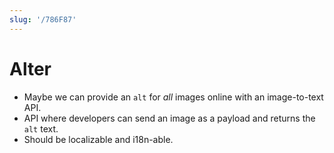 ```yaml
---
slug: '/786F87'
---
```


# Alter

- Maybe we can provide an `alt` for _all_ images online with an image-to-text API.
- API where developers can send an image as a payload and returns the `alt` text.
- Should be localizable and i18n-able.
